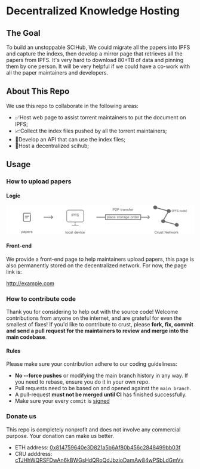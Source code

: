 # Decentralized Knowledge Hosting

## The Goal

To build an unstoppable SCIHub, We could migrate all the papers into IPFS and capture the indexs, then develop a mirror page that retrieves all the papers from IPFS. It's very hard to download 80+TB of data and pinning them by one person. It will be very helpful if we could have a co-work with all the paper maintainers and developers.

## About This Repo

We use this repo to collaborate in the following areas:
- :white_check_mark:Host web page to assist torrent maintainers to put the document on IPFS;
- :chart_with_upwards_trend:Collect the index files pushed by all the torrent maintainers;
- :construction:Develop an API that can use the index files;
- :construction:Host a decentralized scihub;

## Usage

### How to upload papers

#### Logic

![pic](tools/uploader/uploader-interface/src/pic/overview.png)

#### Front-end

We provide a front-end page to help maintainers upload papers, this page is also permanently stored on the decentralized network. For now, the page link is:

http://example.com

### How to contribute code
Thank you for considering to help out with the source code! Welcome contributions from anyone on the internet, and are grateful for even the smallest of fixes!
If you'd like to contribute to crust, please **fork, fix, commit and send a pull request for the maintainers to review and merge into the main codebase**.

#### Rules
Please make sure your contribution adhere to our coding guideliness:
- **No --force pushes** or modifying the main branch history in any way. If you need to rebase, ensure you do it in your own repo.
- Pull requests need to be based on and opened against the `main branch`.
- A pull-request **must not be merged until CI** has finished successfully.
- Make sure your every `commit` is [signed](https://help.github.com/en/github/authenticating-to-github/about-commit-signature-verification)

### Donate us

This repo is completely nonprofit and does not involve any commercial purpose. Your donation can make us better.

- ETH address: [0x814759640e3D821a5b6Af80b456c2848499bb03f](https://etherscan.io/address/0x814759640e3D821a5b6Af80b456c2848499bb03f)
- CRU adddress: [cTJHhWQRSFDwAn6kBWGsHdQRoQdJbzioDamAw84wPSbLdGmVv](https://crust.subscan.io/account/cTJHhWQRSFDwAn6kBWGsHdQRoQdJbzioDamAw84wPSbLdGmVv)
